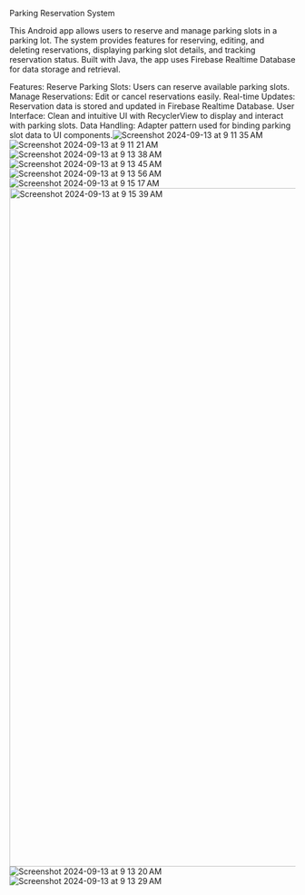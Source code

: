 Parking Reservation System

This Android app allows users to reserve and manage parking slots in a parking lot. The system provides features for reserving, editing, and deleting reservations, displaying parking slot details, and tracking reservation status. Built with Java, the app uses Firebase Realtime Database for data storage and retrieval.

Features:
Reserve Parking Slots: Users can reserve available parking slots.
Manage Reservations: Edit or cancel reservations easily.
Real-time Updates: Reservation data is stored and updated in Firebase Realtime Database.
User Interface: Clean and intuitive UI with RecyclerView to display and interact with parking slots.
Data Handling: Adapter pattern used for binding parking slot data to UI components.![Screenshot 2024-09-13 at 9 11 35 AM](https://github.com/user-attachments/assets/0990e5e1-7c2a-406f-8644-43070da05858)
![Screenshot 2024-09-13 at 9 11 21 AM](https://github.com/user-attachments/assets/14f69358-eb36-49ff-b37c-eb1d59e2acd7)
![Screenshot 2024-09-13 at 9 13 38 AM](https://github.com/user-attachments/assets/3a31b142-f4bb-45ce-a081-1416e0578c36)
![Screenshot 2024-09-13 at 9 13 45 AM](https://github.com/user-attachments/assets/74100b0f-981c-43c6-8bd8-07d68a3b6fff)
![Screenshot 2024-09-13 at 9 13 56 AM](https://github.com/user-attachments/assets/ca87531d-d7dc-4b4d-93f4-c8b002adfe85)
![Screenshot 2024-09-13 at 9 15 17 AM](https://github.com/user-attachments/assets/9fa879bd-2c08-4343-8bde-007509bfd740)
<img width="1196" alt="Screenshot 2024-09-13 at 9 15 39 AM" src="https://github.com/user-attachments/assets/8a878a7f-2b5a-4e60-9624-3974f05d8193">
![Screenshot 2024-09-13 at 9 13 20 AM](https://github.com/user-attachments/assets/ee8d31a4-6266-48a7-8d63-5094eebefa12)
![Screenshot 2024-09-13 at 9 13 29 AM](https://github.com/user-attachments/assets/89dfa027-14b8-4689-a124-efeeffb23438)
